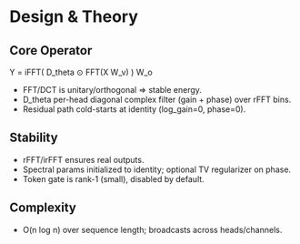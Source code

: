# Design & Theory

## Core Operator
Y = iFFT( D_theta ⊙ FFT(X W_v) ) W_o

- FFT/DCT is unitary/orthogonal ⇒ stable energy.
- D_theta per-head diagonal complex filter (gain + phase) over rFFT bins.
- Residual path cold-starts at identity (log_gain=0, phase=0).

## Stability
- rFFT/irFFT ensures real outputs.
- Spectral params initialized to identity; optional TV regularizer on phase.
- Token gate is rank-1 (small), disabled by default.

## Complexity
- O(n log n) over sequence length; broadcasts across heads/channels.
